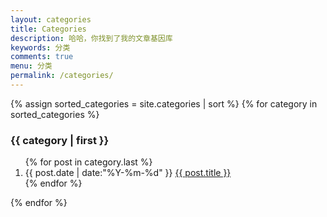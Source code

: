```yaml
---
layout: categories
title: Categories
description: 哈哈，你找到了我的文章基因库
keywords: 分类
comments: true
menu: 分类
permalink: /categories/
---
```


<section class="container posts-content">
{% assign sorted_categories = site.categories | sort %}
{% for category in sorted_categories %}
<h3 id="{{ category[0] }}">{{ category | first }}</h3>
<ol class="posts-list">
{% for post in category.last %}
<li class="posts-list-item">
<span class="posts-list-meta">{{ post.date | date:"%Y-%m-%d" }}</span>
<a class="posts-list-name" href="{{ site.url }}{{ post.url }}">{{ post.title }}</a>
</li>
{% endfor %}
</ol>
{% endfor %}
</section>
<!-- /section.content -->
